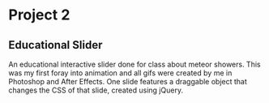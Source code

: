 # Project 2
## Educational Slider
An educational interactive slider done for class about meteor showers. This was my first foray into animation and all gifs were created by me in Photoshop and After Effects. One slide features a draggable object that changes the CSS of that slide, created using jQuery. 
